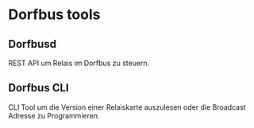 <!--
cSpell:language de
cSpell:words Dorfbusd
-->
# Dorfbus tools

## Dorfbusd

REST API um Relais im Dorfbus zu steuern.

## Dorfbus CLI

CLI Tool um die Version einer Relaiskarte auszulesen oder die Broadcast Adresse zu Programmieren.
